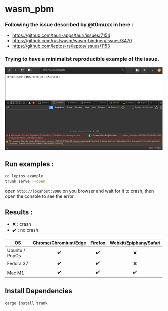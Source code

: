 # wasm_pbm

### Following the issue described by @t0muxx in here :
- https://github.com/tauri-apps/tauri/issues/7154
- https://github.com/rustwasm/wasm-bindgen/issues/3470
- https://github.com/leptos-rs/leptos/issues/1153

### Trying to have a minimalist reproducible example of the issue.

![if you see this](crash.png)

## Run examples :

```sh
cd leptos_example
trunk serve --open
```

open `http://locahost:8080` on you browser and wait for it to crash, then open the console to see the error.

## Results :

- :x: : crash
- :heavy_check_mark: : no crash

| OS | Chrome/Chromium/Edge | Firefox | Webkit/Epiphany/Safari
| --- | :---: | :---: | :---: |
| Ubuntu / PopOs | :heavy_check_mark: | :heavy_check_mark: | :x:
| Fedora 37 | :heavy_check_mark: | :heavy_check_mark: | :x:
| Mac M1 | :heavy_check_mark: | :heavy_check_mark: | :heavy_check_mark: 


## Install Dependencies
```sh
cargo install trunk
```

